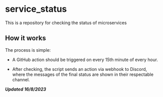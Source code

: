 # service_status

This is a repository for checking the status of microservices

## How it works

The process is simple:

* A GitHub action should be triggered on every 15th minute of every hour.

* After checking, the script sends an action via webhook to Discord, where the messages of the final status are shown in their respectable channel.

***Updated 16/8/2023***
